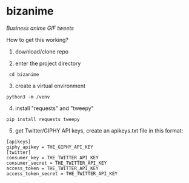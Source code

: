 # bizanime
*Business anime GIF tweets*

How to get this working?

1) download/clone repo

2) enter the project directory

` cd bizanime`

3) create a virtual environment 

`python3 -m /venv`

4) install "requests" and "tweepy"

`pip install requests tweepy`

5) get Twitter/GIPHY API keys, create an apikeys.txt file in this format:

```
[apikeys]
giphy_apikey = THE_GIPHY_API_KEY
[twitter]
consumer_key = THE_TWITTER_API_KEY
consumer_secret = THE_TWITTER_API_KEY
access_token = THE_TWITTER_API_KEY
access_token_secret = THE_TWITTER_API_KEY
```


